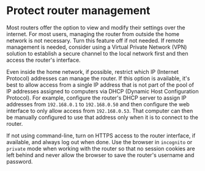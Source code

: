 # Protect router management

Most routers offer the option to view and modify their settings over the internet. For most users, managing the router from outside the home network is not necessary. Turn this feature off if not needed. If remote management is needed, consider using a Virtual Private Network (VPN) solution to establish a secure channel to the local network first and then access the router's interface.

Even inside the home network, if possible, restrict which IP (Internet Protocol) addresses can manage the router. If this option is available, it's best to allow access from a single IP address that is not part of the pool of IP addresses assigned to computers via DHCP (Dynamic Host Configuration Protocol). For example, configure the router's DHCP server to assign IP addresses from `192.168.0.1` to `192.168.0.50` and then configure the web interface to only allow access from `192.168.0.53`. That computer can then be manually configured to use that address only when it is to connect to the router.

If not using command-line, turn on HTTPS access to the router interface, if available, and always log out when done. Use the browser in `incognito` or `private` mode when working with the router so that no session cookies are left behind and never allow the browser to save the router's username and password.
